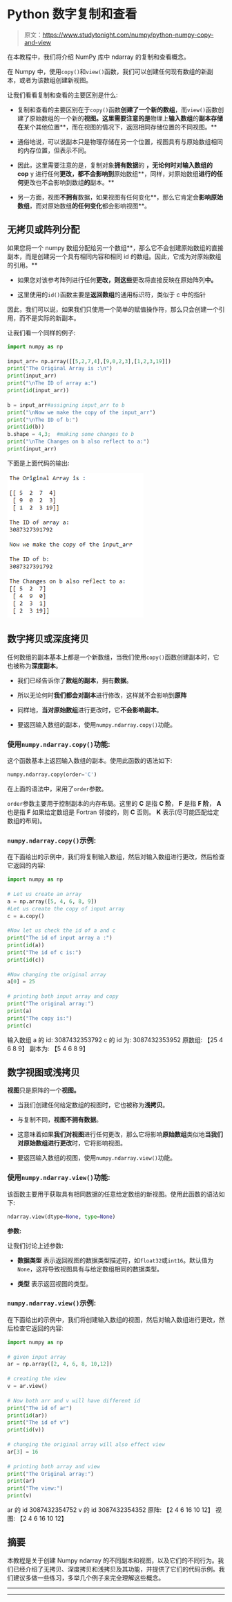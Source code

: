 # Python 数字复制和查看

> 原文：<https://www.studytonight.com/numpy/python-numpy-copy-and-view>

在本教程中，我们将介绍 NumPy 库中 ndarray 的复制和查看概念。

在 Numpy 中，使用`copy()`和`view()`函数，我们可以创建任何现有数组的新副本，或者为该数组创建新视图。

让我们看看复制和查看的主要区别是什么:

*   复制和查看的主要区别在于`copy()`函数**创建了一个新的数组**，而`view()`函数创建了原始数组的一个新的**视图。这里需要注意的是**物理上**输入数组**的**副本存储在**某个其他位置**，而在视图的情况下，返回相同存储位置的不同视图。**

*   通俗地说，可以说副本只是物理存储在另一个位置，视图具有与原始数组相同的内存位置，但表示不同。

*   因此，这里需要注意的是，复制对象**拥有数据**的 **，无论何时对输入数组的 cop** y 进行任何**更改，都不会影响到**原始数组**，同样，对原始数组**进行的任何**更改也不会影响到数组**的**副本。**

*   另一方面，视图**不拥有**数据，如果视图有任何变化**，那么它肯定会**影响原始数组**，而对原始数组**的任何变化**都会影响视图**。

## 无拷贝或阵列分配

如果您将一个 numpy 数组分配给另一个数组**，那么它不会创建原始数组的直接副本，而是创建另一个具有相同内容和相同 id 的数组。因此，它成为对原始数组的引用。**

*   如果您对该参考阵列进行任何**更改，则这些**更改将直接反映在原始阵列**中。**

*   这里使用的`id()`函数主要是**返回数组**的通用标识符，类似于 c 中的指针

因此，我们可以说，如果我们只使用一个简单的赋值操作符，那么只会创建一个引用，而不是实际的新副本。

让我们看一个同样的例子:

```py
import numpy as np  

input_arr= np.array([[5,2,7,4],[9,0,2,3],[1,2,3,19]])  
print("The Original Array is :\n")
print(input_arr)  
print("\nThe ID of array a:")
print(id(input_arr))  

b = input_arr#assigning input_arr to b   
print("\nNow we make the copy of the input_arr")  
print("\nThe ID of b:")
print(id(b))  
b.shape = 4,3;  #making some changes to b
print("\nThe Changes on b also reflect to a:")  
print(input_arr) 
```

下面是上面代码的输出:

![numpy no copy array example](img/5c35968eeffd81f0b8b0d09a9e068948.png)

## 数字拷贝或深度拷贝

任何数组的副本基本上都是一个新数组，当我们使用`copy()`函数创建副本时，它也被称为**深度副本**。

*   我们已经告诉你了**数组的副本**，拥有**数据**。

*   所以无论何时**我们都会对副本**进行修改，这样就不会影响到**原阵**

*   同样地，**当对原始数组**进行更改时，它**不会影响副本**。

*   要返回输入数组的副本，使用`numpy.ndarray.copy()`功能。

### 使用`numpy.ndarray.copy()`功能:

这个函数基本上返回输入数组的副本。使用此函数的语法如下:

```py
numpy.ndarray.copy(order='C')
```

在上面的语法中，采用了`order`参数。

`order`参数主要用于控制副本的内存布局。这里的 **C** 是指 **C 阶**， **F** 是指 **F 阶**， **A** 也是指 **F** 如果给定数组是 Fortran 邻接的，则 **C** 否则。 **K** 表示(尽可能匹配给定数组的布局)。

### `numpy.ndarray.copy()`示例:

在下面给出的示例中，我们将复制输入数组，然后对输入数组进行更改，然后检查它返回的内容:

```py
import numpy as np 

# Let us create an array 
a = np.array([5, 4, 6, 8, 9]) 
#Let us create the copy of input array 
c = a.copy() 

#Now let us check the id of a and c
print("The id of input array a :")
print(id(a)) 
print("The id of c is:")
print(id(c)) 

#Now changing the original array 
a[0] = 25

# printing both input array and copy 
print("The original array:")
print(a) 
print("The copy is:")
print(c) 
```

输入数组 a 的 id:
3087432353792
c 的 id 为:
3087432353952
原数组:
【25 4 6 8 9】
副本为:
【5 4 6 8 9】

## 数字视图或浅拷贝

**视图**只是原阵的一个**视图。**

*   当我们创建任何给定数组的视图时，它也被称为**浅拷贝**。

*   与复制不同，**视图不拥有数据**。

*   这意味着如果**我们对视图**进行任何更改，那么它将影响**原始数组**类似地**当我们对原始数组进行更改**时，它将影响视图。

*   要返回输入数组的视图，使用`numpy.ndarray.view()`功能。

### 使用`numpy.ndarray.view()`功能:

该函数主要用于获取具有相同数据的任意给定数组的新视图。使用此函数的语法如下:

```py
ndarray.view(dtype=None, type=None)
```

**参数:**

让我们讨论上述参数:

*   **数据类型**
    表示返回视图的数据类型描述符，如`float32`或`int16`。默认值为`None`，这将导致视图具有与给定数组相同的数据类型。

*   **类型**
    表示返回视图的类型。

### `numpy.ndarray.view()`示例:

在下面给出的示例中，我们将创建输入数组的视图，然后对输入数组进行更改，然后检查它返回的内容:

```py
import numpy as np 

# given input array
ar = np.array([2, 4, 6, 8, 10,12]) 

# creating the view 
v = ar.view() 

# Now both arr and v will have different id 
print("The id of ar")
print(id(ar)) 
print("The id of v")
print(id(v)) 

# changing the original array will also effect view 
ar[3] = 16

# printing both array and view 
print("The Original array:")
print(ar) 
print("The view:")
print(v) 
```

ar 的 id
3087432354752
v 的 id
3087432354352
原阵:
【2 4 6 16 10 12】
视图:
【2 4 6 16 10 12】

## 摘要

本教程是关于创建 Numpy ndarray 的不同副本和视图，以及它们的不同行为。我们已经介绍了无拷贝、深度拷贝和浅拷贝及其功能，并提供了它们的代码示例。我们建议多做一些练习，多举几个例子来完全理解这些概念。

* * *

* * *